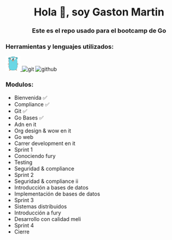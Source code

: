 <h1 align="center">Hola 👋, soy Gaston Martin</h1>
<h3 align="center">Este es el repo usado para el bootcamp de Go</h3>


<h3 align="left">Herramientas y lenguajes utilizados:</h3>
<p align="left"> <a href="https://golang.org" target="_blank" 
rel="noreferrer"> <img 
src="https://raw.githubusercontent.com/devicons/devicon/master/icons/go/go-original.svg" 
alt="go" width="40" height="40"/> </a> 
<img 
src="https://mercedesdavila.github.io/img/git.png" 
alt="git" width="40" height="40"/>
<img 
src="https://cdn3.iconfinder.com/data/icons/free-social-icons/67/github_circle_gray-512.png" 
alt="github" width="40" height="40"/>
</p>
<h3 align="left"> Modulos: </h3>
<p> 
  <ul>
    <li>Bienvenida ✅</li>
    <li>Compliance ✅</li>
    <li>Git ✅</li>
    <li>Go Bases ✅</li>
    <li>Adn en it</li>
    <li>Org design & wow en it</li>
    <li>Go web</li>
    <li>Carrer development en it</li>
    <li>Sprint 1</li>
    <li>Conociendo fury</li>
    <li>Testing</li>
    <li>Seguridad & compliance</li>
    <li>Sprint 2</li>
    <li>Seguridad & compliance ii</li>
    <li>Introducción a bases de datos</li>
    <li>Implementación de bases de datos</li>
    <li>Sprint 3</li>
    <li>Sistemas distribuidos</li>
    <li>Introducción a fury</li>
    <li>Desarrollo con calidad meli</li>
    <li>Sprint 4</li>
    <li>Cierre</li>
  </ul>
</p>

